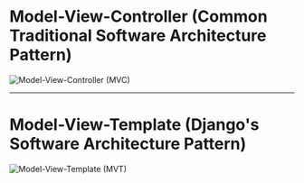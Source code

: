 # Model-View-Controller (Common Traditional Software Architecture Pattern)
![Model-View-Controller (MVC)](https://raw.githubusercontent.com/0xNullLight/WebDesign-notes/refs/heads/main/img/MVC.png)

-----
# Model-View-Template (Django's Software Architecture Pattern)
![Model-View-Template (MVT)](https://raw.githubusercontent.com/0xNullLight/WebDesign-notes/refs/heads/main/img/MVT.png)
